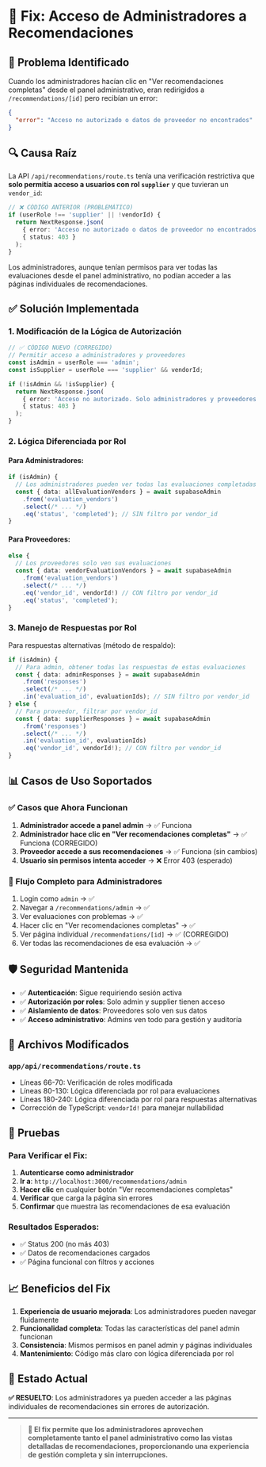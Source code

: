 # 🔧 Fix: Acceso de Administradores a Recomendaciones

## 🚨 Problema Identificado

Cuando los administradores hacían clic en "Ver recomendaciones completas" desde el panel administrativo, eran redirigidos a `/recommendations/[id]` pero recibían un error:

```json
{
  "error": "Acceso no autorizado o datos de proveedor no encontrados"
}
```

## 🔍 Causa Raíz

La API `/api/recommendations/route.ts` tenía una verificación restrictiva que **solo permitía acceso a usuarios con rol `supplier`** y que tuvieran un `vendor_id`:

```typescript
// ❌ CÓDIGO ANTERIOR (PROBLEMÁTICO)
if (userRole !== 'supplier' || !vendorId) {
  return NextResponse.json(
    { error: 'Acceso no autorizado o datos de proveedor no encontrados' },
    { status: 403 }
  );
}
```

Los administradores, aunque tenían permisos para ver todas las evaluaciones desde el panel administrativo, no podían acceder a las páginas individuales de recomendaciones.

## ✅ Solución Implementada

### 1. Modificación de la Lógica de Autorización

```typescript
// ✅ CÓDIGO NUEVO (CORREGIDO)
// Permitir acceso a administradores y proveedores
const isAdmin = userRole === 'admin';
const isSupplier = userRole === 'supplier' && vendorId;

if (!isAdmin && !isSupplier) {
  return NextResponse.json(
    { error: 'Acceso no autorizado. Solo administradores y proveedores pueden ver recomendaciones.' },
    { status: 403 }
  );
}
```

### 2. Lógica Diferenciada por Rol

#### Para Administradores:
```typescript
if (isAdmin) {
  // Los administradores pueden ver todas las evaluaciones completadas
  const { data: allEvaluationVendors } = await supabaseAdmin
    .from('evaluation_vendors')
    .select(/* ... */)
    .eq('status', 'completed'); // SIN filtro por vendor_id
}
```

#### Para Proveedores:
```typescript
else {
  // Los proveedores solo ven sus evaluaciones
  const { data: vendorEvaluationVendors } = await supabaseAdmin
    .from('evaluation_vendors')
    .select(/* ... */)
    .eq('vendor_id', vendorId!) // CON filtro por vendor_id
    .eq('status', 'completed');
}
```

### 3. Manejo de Respuestas por Rol

Para respuestas alternativas (método de respaldo):

```typescript
if (isAdmin) {
  // Para admin, obtener todas las respuestas de estas evaluaciones
  const { data: adminResponses } = await supabaseAdmin
    .from('responses')
    .select(/* ... */)
    .in('evaluation_id', evaluationIds); // SIN filtro por vendor_id
} else {
  // Para proveedor, filtrar por vendor_id
  const { data: supplierResponses } = await supabaseAdmin
    .from('responses')
    .select(/* ... */)
    .in('evaluation_id', evaluationIds)
    .eq('vendor_id', vendorId!); // CON filtro por vendor_id
}
```

## 📊 Casos de Uso Soportados

### ✅ Casos que Ahora Funcionan

1. **Administrador accede a panel admin** → ✅ Funciona
2. **Administrador hace clic en "Ver recomendaciones completas"** → ✅ Funciona (CORREGIDO)
3. **Proveedor accede a sus recomendaciones** → ✅ Funciona (sin cambios)
4. **Usuario sin permisos intenta acceder** → ❌ Error 403 (esperado)

### 🔄 Flujo Completo para Administradores

1. Login como `admin` → ✅
2. Navegar a `/recommendations/admin` → ✅
3. Ver evaluaciones con problemas → ✅
4. Hacer clic en "Ver recomendaciones completas" → ✅
5. Ver página individual `/recommendations/[id]` → ✅ (CORREGIDO)
6. Ver todas las recomendaciones de esa evaluación → ✅

## 🛡️ Seguridad Mantenida

- ✅ **Autenticación**: Sigue requiriendo sesión activa
- ✅ **Autorización por roles**: Solo admin y supplier tienen acceso
- ✅ **Aislamiento de datos**: Proveedores solo ven sus datos
- ✅ **Acceso administrativo**: Admins ven todo para gestión y auditoría

## 🔧 Archivos Modificados

### `app/api/recommendations/route.ts`
- Líneas 66-70: Verificación de roles modificada
- Líneas 80-130: Lógica diferenciada por rol para evaluaciones
- Líneas 180-240: Lógica diferenciada por rol para respuestas alternativas
- Corrección de TypeScript: `vendorId!` para manejar nullabilidad

## 🧪 Pruebas

### Para Verificar el Fix:
1. **Autenticarse como administrador**
2. **Ir a**: `http://localhost:3000/recommendations/admin`
3. **Hacer clic** en cualquier botón "Ver recomendaciones completas"
4. **Verificar** que carga la página sin errores
5. **Confirmar** que muestra las recomendaciones de esa evaluación

### Resultados Esperados:
- ✅ Status 200 (no más 403)
- ✅ Datos de recomendaciones cargados
- ✅ Página funcional con filtros y acciones

## 📈 Beneficios del Fix

1. **Experiencia de usuario mejorada**: Los administradores pueden navegar fluidamente
2. **Funcionalidad completa**: Todas las características del panel admin funcionan
3. **Consistencia**: Mismos permisos en panel admin y páginas individuales
4. **Mantenimiento**: Código más claro con lógica diferenciada por rol

## 🎯 Estado Actual

**✅ RESUELTO**: Los administradores ya pueden acceder a las páginas individuales de recomendaciones sin errores de autorización.

---

> **🚀 El fix permite que los administradores aprovechen completamente tanto el panel administrativo como las vistas detalladas de recomendaciones, proporcionando una experiencia de gestión completa y sin interrupciones.** 
